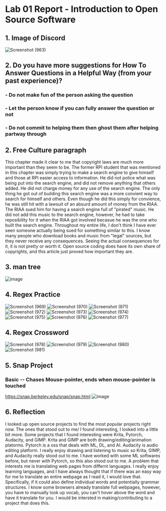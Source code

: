 # Lab 01 Report - Introduction to Open Source Software

## 1. Image of Discord
![Screenshot (963)](https://user-images.githubusercontent.com/44063772/170727058-c6202575-8fd4-4521-a1d7-7b7e078c15ae.png)

## 2. Do you have more suggestions for How To Answer Questions in a Helpful Way (from your past experience)?
### - Do not make fun of the person asking the question
### - Let the person know if you can fully answer the question or not
### - Do not commit to helping them then ghost them after helping partway through

## 2. Free Culture paragraph
This chapter made it clear to me that copyright laws are much more important than they seem to be. The former RPI student that was mentioned in this chapter was simply trying to make a search engine to give himself and those at RPI easier access to information. He did not police what was being put into the search engine, and did not remove anything that others added. He did not charge money for any use of the search engine. The only thing he got out of building this search engine was a more convient way to search for himself and others. Even though he did this simply for convience, he was still hit with a lawsuit of an absurd amount of money from the RIAA. The RIAA sued him for having a search engine full of "pirated" music. He did not add this music to the search engine, however, he had to take reposibility for it when the RIAA got involved becasue he was the one who built the search engine. Throughout my entire life, I don't think I have ever seen someone actually being sued for something similar to this. I know many people who download books and music from "legal" sources, but they never receive any consequences. Seeing the actual consequences for it, it is not pretty or worth it. Open source coding does have its own share of copyrights, and this article just proved how important they are.

## 3. man tree
![image](https://user-images.githubusercontent.com/44063772/170739973-f2c44b71-29bc-4d56-9e58-1cd222c11f13.png)

## 4. Regex Practice
![Screenshot (969)](https://user-images.githubusercontent.com/44063772/170814464-ef17edac-13d7-4d47-86f1-b5e76a13df58.png)
![Screenshot (970)](https://user-images.githubusercontent.com/44063772/170814469-29fb92ca-c960-4eae-8cd8-3a454a5f2a0e.png)
![Screenshot (971)](https://user-images.githubusercontent.com/44063772/170814474-ae70b2b2-25d5-4be8-8d7b-2f5e6d220631.png)
![Screenshot (972)](https://user-images.githubusercontent.com/44063772/170814479-582aaf9d-154c-406c-9a53-6ff346c15bef.png)
![Screenshot (973)](https://user-images.githubusercontent.com/44063772/170814481-a1b7854e-10bb-4c06-90c5-b4a3637668fb.png)
![Screenshot (974)](https://user-images.githubusercontent.com/44063772/170814483-b4e58452-cc70-40e8-9592-1a0cff36825d.png)
![Screenshot (975)](https://user-images.githubusercontent.com/44063772/170814488-7638207a-ce03-4d8b-8acf-b5a96ea269b5.png)
![Screenshot (976)](https://user-images.githubusercontent.com/44063772/170814491-779786b2-c407-4527-8639-1f6908f54fae.png)
![Screenshot (977)](https://user-images.githubusercontent.com/44063772/170814495-1a272254-b972-4415-b811-12b9d3704ab9.png)

## 4. Regex Crossword
![Screenshot (978)](https://user-images.githubusercontent.com/44063772/170814872-6b687990-e986-4380-8024-e68b73a74095.png)
![Screenshot (979)](https://user-images.githubusercontent.com/44063772/170814876-7e065160-8689-45b3-ada8-99ec755f0c8c.png)
![Screenshot (980)](https://user-images.githubusercontent.com/44063772/170814882-62d1fb55-235a-42cf-bcbe-cba1bdfa4a7a.png)
![Screenshot (981)](https://user-images.githubusercontent.com/44063772/170814883-c7ce236e-1cac-4325-84b8-a5b7e58d2cf6.png)

## 5. Snap Project
### Basic -- Chases Mouse-pointer, ends when mouse-pointer is touched
https://snap.berkeley.edu/snap/snap.html
![image](https://user-images.githubusercontent.com/44063772/171052259-efa5023e-cca9-4ad1-a014-39afc3f816ed.png)

## 6. Reflection
I looked up open source projects to find the most popular projects right now. The ones that stood out to me/ I found interesting, I looked into a little bit more. Some projects that I found interesting were Krita, Pytorch, Audacity, and GIMP. Krita and  GIMP are both drawing/editing/animation platorms. Pytorch is a oss that deals with ML, DL, and AI. Audacity is audio editing platform. I really enjoy drawing and listening to music so Krita, GIMP, and Audacity really stood out to me. I have worked with some ML softwares before, but never with Pytorch, so this also stood out to me. A problem that interests me is translating web pages from differnt languages. I really enjoy learning languages, and I have always thought that if there was an easy way for me to translate an entire webpage as I read it, I would love that. Specifically, if it could also define individual words and potentially grammar structures. I know some browsers already translate full webpages, however, you have to manually look up vocab, you can't hover above the word and have it translate for you. I would be intersted in making/contributing to a project that does this.
